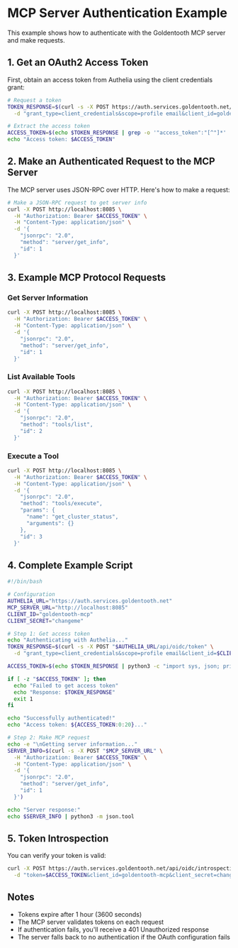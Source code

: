 # MCP Server Authentication Example

This example shows how to authenticate with the Goldentooth MCP server and make requests.

## 1. Get an OAuth2 Access Token

First, obtain an access token from Authelia using the client credentials grant:

```bash
# Request a token
TOKEN_RESPONSE=$(curl -s -X POST https://auth.services.goldentooth.net/api/oidc/token \
  -d "grant_type=client_credentials&scope=profile email&client_id=goldentooth-mcp&client_secret=changeme")

# Extract the access token
ACCESS_TOKEN=$(echo $TOKEN_RESPONSE | grep -o '"access_token":"[^"]*' | cut -d'"' -f4)
echo "Access token: $ACCESS_TOKEN"
```

## 2. Make an Authenticated Request to the MCP Server

The MCP server uses JSON-RPC over HTTP. Here's how to make a request:

```bash
# Make a JSON-RPC request to get server info
curl -X POST http://localhost:8085 \
  -H "Authorization: Bearer $ACCESS_TOKEN" \
  -H "Content-Type: application/json" \
  -d '{
    "jsonrpc": "2.0",
    "method": "server/get_info",
    "id": 1
  }'
```

## 3. Example MCP Protocol Requests

### Get Server Information
```bash
curl -X POST http://localhost:8085 \
  -H "Authorization: Bearer $ACCESS_TOKEN" \
  -H "Content-Type: application/json" \
  -d '{
    "jsonrpc": "2.0",
    "method": "server/get_info",
    "id": 1
  }'
```

### List Available Tools
```bash
curl -X POST http://localhost:8085 \
  -H "Authorization: Bearer $ACCESS_TOKEN" \
  -H "Content-Type: application/json" \
  -d '{
    "jsonrpc": "2.0",
    "method": "tools/list",
    "id": 2
  }'
```

### Execute a Tool
```bash
curl -X POST http://localhost:8085 \
  -H "Authorization: Bearer $ACCESS_TOKEN" \
  -H "Content-Type: application/json" \
  -d '{
    "jsonrpc": "2.0",
    "method": "tools/execute",
    "params": {
      "name": "get_cluster_status",
      "arguments": {}
    },
    "id": 3
  }'
```

## 4. Complete Example Script

```bash
#!/bin/bash

# Configuration
AUTHELIA_URL="https://auth.services.goldentooth.net"
MCP_SERVER_URL="http://localhost:8085"
CLIENT_ID="goldentooth-mcp"
CLIENT_SECRET="changeme"

# Step 1: Get access token
echo "Authenticating with Authelia..."
TOKEN_RESPONSE=$(curl -s -X POST "$AUTHELIA_URL/api/oidc/token" \
  -d "grant_type=client_credentials&scope=profile email&client_id=$CLIENT_ID&client_secret=$CLIENT_SECRET")

ACCESS_TOKEN=$(echo $TOKEN_RESPONSE | python3 -c "import sys, json; print(json.load(sys.stdin)['access_token'])")

if [ -z "$ACCESS_TOKEN" ]; then
  echo "Failed to get access token"
  echo "Response: $TOKEN_RESPONSE"
  exit 1
fi

echo "Successfully authenticated!"
echo "Access token: ${ACCESS_TOKEN:0:20}..."

# Step 2: Make MCP request
echo -e "\nGetting server information..."
SERVER_INFO=$(curl -s -X POST "$MCP_SERVER_URL" \
  -H "Authorization: Bearer $ACCESS_TOKEN" \
  -H "Content-Type: application/json" \
  -d '{
    "jsonrpc": "2.0",
    "method": "server/get_info",
    "id": 1
  }')

echo "Server response:"
echo $SERVER_INFO | python3 -m json.tool
```

## 5. Token Introspection

You can verify your token is valid:

```bash
curl -X POST https://auth.services.goldentooth.net/api/oidc/introspection \
  -d "token=$ACCESS_TOKEN&client_id=goldentooth-mcp&client_secret=changeme" | python3 -m json.tool
```

## Notes

- Tokens expire after 1 hour (3600 seconds)
- The MCP server validates tokens on each request
- If authentication fails, you'll receive a 401 Unauthorized response
- The server falls back to no authentication if the OAuth configuration fails
